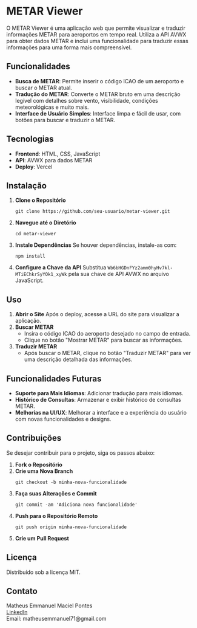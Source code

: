 <h1>METAR Viewer</h1>

 <p>O METAR Viewer é uma aplicação web que permite visualizar e traduzir informações METAR para aeroportos em tempo real. Utiliza a API AVWX para obter dados METAR e inclui uma funcionalidade para traduzir essas informações para uma forma mais compreensível.</p>

<h2>Funcionalidades</h2>
    <ul>
        <li><strong>Busca de METAR</strong>: Permite inserir o código ICAO de um aeroporto e buscar o METAR atual.</li>
        <li><strong>Tradução do METAR</strong>: Converte o METAR bruto em uma descrição legível com detalhes sobre vento, visibilidade, condições meteorológicas e muito mais.</li>
        <li><strong>Interface de Usuário Simples</strong>: Interface limpa e fácil de usar, com botões para buscar e traduzir o METAR.</li>
    </ul>

<h2>Tecnologias</h2>
    <ul>
        <li><strong>Frontend</strong>: HTML, CSS, JavaScript</li>
        <li><strong>API</strong>: AVWX para dados METAR</li>
        <li><strong>Deploy</strong>: Vercel</li>
    </ul>

 <h2>Instalação</h2>
    <ol>
        <li><strong>Clone o Repositório</strong>
            <pre><code>git clone https://github.com/seu-usuario/metar-viewer.git</code></pre>
        </li>
        <li><strong>Navegue até o Diretório</strong>
            <pre><code>cd metar-viewer</code></pre>
        </li>
        <li><strong>Instale Dependências</strong>
            Se houver dependências, instale-as com:
            <pre><code>npm install</code></pre>
        </li>
        <li><strong>Configure a Chave da API</strong>
            Substitua <code>Wb6bHGDnFYz2amm0hyHv7kl-MTiEChkrSyYOk1_xyWk</code> pela sua chave de API AVWX no arquivo JavaScript.
        </li>
    </ol>

<h2>Uso</h2>
    <ol>
        <li><strong>Abrir o Site</strong>
            Após o deploy, acesse a URL do site para visualizar a aplicação.
        </li>
        <li><strong>Buscar METAR</strong>
            <ul>
                <li>Insira o código ICAO do aeroporto desejado no campo de entrada.</li>
                <li>Clique no botão "Mostrar METAR" para buscar as informações.</li>
            </ul>
        </li>
        <li><strong>Traduzir METAR</strong>
            <ul>
                <li>Após buscar o METAR, clique no botão "Traduzir METAR" para ver uma descrição detalhada das informações.</li>
            </ul>
        </li>
    </ol>

 <h2>Funcionalidades Futuras</h2>
    <ul>
        <li><strong>Suporte para Mais Idiomas</strong>: Adicionar tradução para mais idiomas.</li>
        <li><strong>Histórico de Consultas</strong>: Armazenar e exibir histórico de consultas METAR.</li>
        <li><strong>Melhorias na UI/UX</strong>: Melhorar a interface e a experiência do usuário com novas funcionalidades e designs.</li>
    </ul>

  <h2>Contribuições</h2>
    <p>Se desejar contribuir para o projeto, siga os passos abaixo:</p>
    <ol>
        <li><strong>Fork o Repositório</strong></li>
        <li><strong>Crie uma Nova Branch</strong>
            <pre><code>git checkout -b minha-nova-funcionalidade</code></pre>
        </li>
        <li><strong>Faça suas Alterações e Commit</strong>
            <pre><code>git commit -am 'Adiciona nova funcionalidade'</code></pre>
        </li>
        <li><strong>Push para o Repositório Remoto</strong>
            <pre><code>git push origin minha-nova-funcionalidade</code></pre>
        </li>
        <li><strong>Crie um Pull Request</strong></li>
    </ol>

 <h2>Licença</h2>
    <p>Distribuído sob a licença MIT.</p>

 <h2>Contato</h2>
    <p>Matheus Emmanuel Maciel Pontes<br>
    <a href="https://www.linkedin.com/in/matheus-emmanuel-maciel-pontes" target="_blank">LinkedIn</a><br>
    Email: matheusemmanuel71@gmail.com</p>
